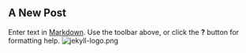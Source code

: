 ## A New Post

Enter text in [Markdown](http://daringfireball.net/projects/markdown/). Use the toolbar above, or click the **?** button for formatting help.
![jekyll-logo.png]({{site.baseurl}}/images/jekyll-logo.png)
